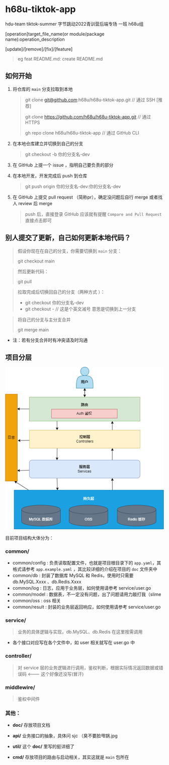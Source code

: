 # h68u-tiktok-app
hdu-team tiktok-summer
字节跳动2022青训营后端专场 一班 h68u组

[operation]target_file_name(or module/package name):<space>operation_description

[update]/[remove]/[fix]/[feature]

  > eg feat README.md: create README.md



## 如何开始

1. 将仓库的 `main` 分支拉取到本地

   > git clone git@github.com:h68u/h68u-tiktok-app.git        // 通过 SSH [推荐]
   >
   > git clone https://github.com/h68u/h68u-tiktok-app.git  // 通过 HTTPS
   >
   > gh repo clone h68u/h68u-tiktok-app   // 通过 GitHub CLI

2. 在本地仓库建立并切换到自己的分支

   > git checkout -b 你的分支名-dev

3. 在 GitHub 上提一个 issue ，指明自己要负责的部分

4. 在本地开发，开发完成后 push 到仓库

   > git push origin 你的分支名-dev:你的分支名-dev
   
5. 在 GitHub 上提交 pull request （简称pr），确定没问题后自行 merge 或者找人 review 后 merge

   > push 后，直接登录 GitHub 应该就有提醒 `Compare and Pull Request` 直接点击即可

## 别人提交了更新，自己如何更新本地代码？


   > 假设你现在在自己的分支，你需要切换到 `main` 分支：
   >
   > git checkout main


   > 然后更新代码： 
   >
   > git pull


   > 拉取完成后切换回自己的分支（两种方式 ）：
   >
   > - git checkout 你的分支名-dev
   > - git checkout -   // 这是个英文减号 意思是切换到上一分支
   >

> 将自己的分支与主分支合并
>
> git merge main

- 注：若有分支合并时有冲突请及时沟通

## 项目分层

![img](imgs/about.png)  

目前项目结构大体分为：

### common/


- common/config : 负责读取配置文件，也就是项目根目录下的 `app.yaml`，其格式请参考 `app.example.yaml` ，其比较详细的介绍在项目的 `doc` 文件夹中
- common/db : 封装了数据库 MySQL 和 Redis，使用时只需要 db.MySQL.Xxxx 、db.Redis.Xxxx
- common/log : 日志，应用于业务层，如何使用请参考 service/user.go
- common/model : 数据表，不一定没有问题，出了问题请用力敲打我（slime
- common/oss : oss 相关
- common/result : 封装的业务层返回响应，如何使用请参考 service/user.go

### service/

> 业务的具体逻辑与实现，db.MySQL、db.Redis 在这里按需调用

- 各个接口对应写在各个文件中，如 user 相关就写在 user.go 中

### controller/

> 对 service 层的业务逻辑进行调用，鉴权判断，根据实际情况返回数据或错误码 <--- 这个好像还没写(冒汗)

### middlewire/

> 鉴权中间件

### 其他：

- **doc/**  存放项目文档

- **api/**  业务接口的抽象，具体问 sjc （臭不要脸甩锅.jpg
- **util/** 这个 **doc/** 里写的挺详细了
- **cmd/**  存放项目的路由与启动相关，其实这就是 `main` 包所在
